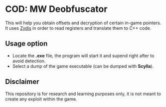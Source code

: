 # COD: MW Deobfuscator
This will help you obtain offsets and decryption of certain in-game pointers.
It uses [Zydis](https://github.com/zyantific/zydis) in order to read registers and translate them to C++ code.

## Usage option
- Locate the **.exe** file, the program will start it and supend right after to avoid detection.
- Select a dump of the game executable (can be dumped with **Scylla**).

## Disclaimer
This repository is for research and learning purposes only, it is not meant to create any exploit within the game.
